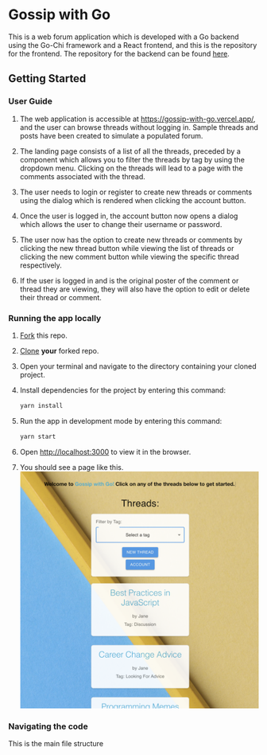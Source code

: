# Gossip with Go

This is a web forum application which is developed with a Go backend using the Go-Chi framework and a React frontend, and
this is the repository for the frontend. The repository for the backend can be found [here](https://github.com/itstrueitstrueitsrealitsreal/gossip-with-go-be).

## Getting Started

### User Guide

1. The web application is accessible at <https://gossip-with-go.vercel.app/>, and the user can browse threads without logging in.
    Sample threads and posts have been created to simulate a populated forum.

2. The landing page consists of a list of all the threads, preceded by a component which allows you to filter the threads by tag by using the dropdown menu.
    Clicking on the threads will lead to a page with the comments associated with the thread.

3. The user needs to login or register to create new threads or comments using the dialog which is rendered when clicking the account button.

4. Once the user is logged in, the account button now opens a dialog which allows the user to change their username or password.

5. The user now has the option to create new threads or comments by clicking the new thread button while viewing the list of threads or clicking the new comment button while viewing the specific thread respectively.

6. If the user is logged in and is the original poster of the comment or thread they are viewing, they will also have the option to edit or delete their thread or comment.

### Running the app locally

1. [Fork](https://docs.github.com/en/get-started/quickstart/fork-a-repo#forking-a-repository) this repo.
2. [Clone](https://docs.github.com/en/get-started/quickstart/fork-a-repo#cloning-your-forked-repository) **your** forked repo.
3. Open your terminal and navigate to the directory containing your cloned project.
4. Install dependencies for the project by entering this command:

    ```bash
    yarn install
    ```

5. Run the app in development mode by entering this command:

    ```bash
    yarn start
    ```

6. Open [http://localhost:3000](http://localhost:3000) to view it in the browser.
7. You should see a page like this.
    ![Basic Page](public/images/BasicPage.png)

### Navigating the code

This is the main file structure
